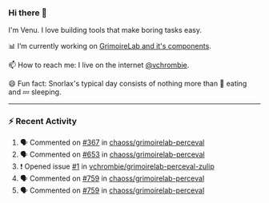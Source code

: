 ### Hi there 👋

I'm Venu. I love building tools that make boring tasks easy.

📊 I’m currently working on [GrimoireLab and it's components](https://chaoss.github.io/grimoirelab).

📫 How to reach me: I live on the internet [@vchrombie](https://www.google.co.in/search?q=vchrombie).

😄 Fun fact: Snorlax's typical day consists of nothing more than :doughnut: eating and :zzz: sleeping.

---

### :zap: Recent Activity

<!--START_SECTION:activity-->
1. 🗣 Commented on [#367](https://github.com/chaoss/grimoirelab-perceval/issues/367) in [chaoss/grimoirelab-perceval](https://github.com/chaoss/grimoirelab-perceval)
2. 🗣 Commented on [#653](https://github.com/chaoss/grimoirelab-perceval/issues/653) in [chaoss/grimoirelab-perceval](https://github.com/chaoss/grimoirelab-perceval)
3. ❗️ Opened issue [#1](https://github.com/vchrombie/grimoirelab-perceval-zulip/issues/1) in [vchrombie/grimoirelab-perceval-zulip](https://github.com/vchrombie/grimoirelab-perceval-zulip)
4. 🗣 Commented on [#759](https://github.com/chaoss/grimoirelab-perceval/issues/759) in [chaoss/grimoirelab-perceval](https://github.com/chaoss/grimoirelab-perceval)
5. 🗣 Commented on [#759](https://github.com/chaoss/grimoirelab-perceval/issues/759) in [chaoss/grimoirelab-perceval](https://github.com/chaoss/grimoirelab-perceval)
<!--END_SECTION:activity-->

<!--
**vchrombie/vchrombie** is a ✨ _special_ ✨ repository because its `README.md` (this file) appears on your GitHub profile.

Here are some ideas to get you started:

- 🔭 I’m currently working on ...
- 🌱 I’m currently learning ...
- 👯 I’m looking to collaborate on ...
- 🤔 I’m looking for help with ...
- 💬 Ask me about ...
- 📫 How to reach me: ...
- 😄 Pronouns: ...
- ⚡ Fun fact: ...
-->
